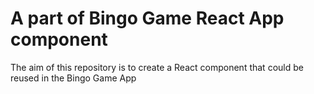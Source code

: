 # A part of Bingo Game React App component

The aim of this repository is to create a React component that could be reused in the Bingo Game App

